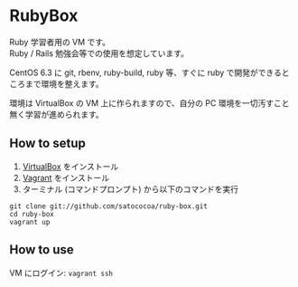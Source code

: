 # RubyBox
Ruby 学習者用の VM です。  
Ruby / Rails 勉強会等での使用を想定しています。

CentOS 6.3 に git, rbenv, ruby-build, ruby 等、すぐに ruby で開発ができるところまで環境を整えます。

環境は VirtualBox の VM 上に作られますので、自分の PC 環境を一切汚すこと無く学習が進められます。

## How to setup
1. [VirtualBox](https://www.virtualbox.org) をインストール
2. [Vagrant](http://www.vagrantup.com) をインストール
3. ターミナル (コマンドプロンプト) から以下のコマンドを実行

```
git clone git://github.com/satococoa/ruby-box.git
cd ruby-box
vagrant up
```

## How to use

VM にログイン: `vagrant ssh`

